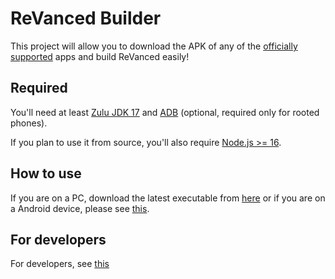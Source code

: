 # ReVanced Builder

This project will allow you to download the APK of any of the [officially supported](https://github.com/revanced/revanced-patches#-patches) apps and build ReVanced easily!

## Required

You'll need at least [Zulu JDK 17](https://www.azul.com/downloads/?version=java-17-lts&package=jdk) and [ADB](https://developer.android.com/studio/command-line/adb) (optional, required only for rooted phones).

If you plan to use it from source, you'll also require [Node.js >= 16](https://nodejs.org/).

## How to use

If you are on a PC, download the latest executable from [here](https://github.com/reisxd/revanced-builder/releases/latest) or if you are on a Android device, please see [this](https://github.com/reisxd/revanced-builder/wiki/How-to-use-revanced-builder-on-Android).

## For developers

For developers, see [this](https://github.com/reisxd/revanced-builder/blob/main/DEVELOPERS.md)
